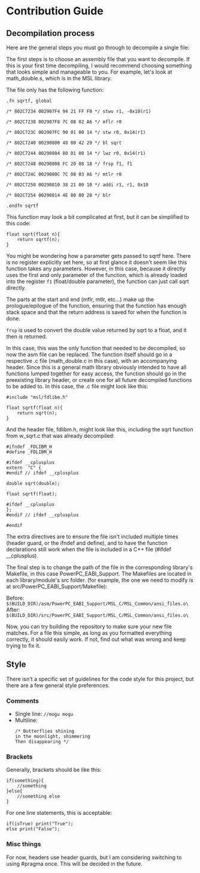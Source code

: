 
# Contribution Guide


## Decompilation process
Here are the general steps you must go through to decompile a single file:

The first steps is to choose an assembly file that you want to decompile. If this is your first time decompiling, I would recommend choosing something that looks simple and manageable to you. For example, let's look at math_double.s, which is in the MSL library.

The file only has the following function:
```
.fn sqrtf, global

/* 802C7234 002907F4 94 21 FF F0 */ stwu r1, -0x10(r1)

/* 802C7238 002907F8 7C 08 02 A6 */ mflr r0

/* 802C723C 002907FC 90 01 00 14 */ stw r0, 0x14(r1)

/* 802C7240 00290800 48 00 42 29 */ bl sqrt

/* 802C7244 00290804 80 01 00 14 */ lwz r0, 0x14(r1)

/* 802C7248 00290808 FC 20 08 18 */ frsp f1, f1

/* 802C724C 0029080C 7C 08 03 A6 */ mtlr r0

/* 802C7250 00290810 38 21 00 10 */ addi r1, r1, 0x10

/* 802C7254 00290814 4E 80 00 20 */ blr

.endfn sqrtf
```

This function may look a bit complicated at first, but it can be simplified to this code:

```
float sqrt(float n){
	return sqrtf(n);
}
```

You might be wondering how a parameter gets passed to sqrtf here. There is no register explicitly set here, so at first glance it doesn't seem like this function takes any parameters. However, in this case, because it directly uses the first and only parameter of the function, which is already loaded into the register `f1` (float/double parameter), the function can just call sqrt directly.

The parts at the start and end (mflr, mtlr, etc...) make up the prologue/epilogue of the function, ensuring that the function has enough stack space and that the return address is saved for when the function is done.

`frsp` is used to convert the double value returned by sqrt to a float, and it then is returned.

In this case, this was the only function that needed to be decompiled, so now the asm file can be replaced. The function itself should go in a respective .c file (math_double.c in this case), with an accompanying header. Since this is a general math library obviously intended to have all functions lumped together for easy access, the function should go in the preexisting library header, or create one for all future decompiled functions to be added to. In this case, the .c file might look like this:

```
#include "msl/fdlibm.h"

float sqrtf(float n){
	return sqrt(n);
}
```

And the header file, fdlibm.h, might look like this, including the sqrt function from w_sqrt.c that was already decompiled:

```
#ifndef _FDLIBM_H
#define _FDLIBM_H

#ifdef __cplusplus
extern  "C" {
#endif // ifdef __cplusplus

double sqrt(double);

float sqrtf(float);

#ifdef __cplusplus
};
#endif // ifdef __cplusplus

#endif
```

The extra directives are to ensure the file isn't included multiple times (header guard, or the ifndef and define), and to have the function declarations still work when the file is included in a C++ file (#ifdef __cplusplus).

The final step is to change the path of the file in the corresponding library's Makefile, in this case PowerPC_EABI_Support. The Makefiles are located in each library/module's src folder. (for example, the one we need to modify is at src/PowerPC_EABI_Support/Makefile):

Before:
``$(BUILD_DIR)/asm/PowerPC_EABI_Support/MSL_C/MSL_Common/ansi_files.o\``
After:
``$(BUILD_DIR)/src/PowerPC_EABI_Support/MSL_C/MSL_Common/ansi_files.o\``

Now, you can try building the repository to make sure your new file matches. For a file this simple, as long as you formatted everything correctly, it should easily work. If not, find out what was wrong and keep trying to fix it.

## Style
There isn't a specific set of guidelines for the code style for this project, but there are a few general style preferences.

### Comments
 - Single line: ``//mogu mogu``
 - Multiline:
	 ```
	 /* Butterflies shining
	in the moonlight, shimmering
	 Then disappearing */
	 ```

### Brackets
Generally, brackets should be like this:
```
if(something){
	//something
}else{
	//something else
}
```

For one line statements, this is acceptable:
```
if(isTrue) print("True");
else print("False");
```

### Misc things
For now, headers use header guards, but I am considering switching to using #pragma once. This will be decided in the future.

